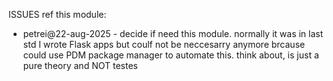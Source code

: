 ISSUES ref this module:

- petrei@22-aug-2025 - decide if need this module.
  normally it was in last std I wrote Flask apps
  but coulf not be neccesarry anymore brcause
  could use PDM package manager to automate this.
  think about, is just a pure theory and NOT testes


